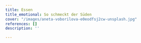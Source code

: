 ```yaml
---
title: Essen
title_emotional: So schmeckt der Süden
cover: "/images/aneta-voborilova-e0eodfsj2cw-unsplash.jpg"
references: []
description: ''

---
```

